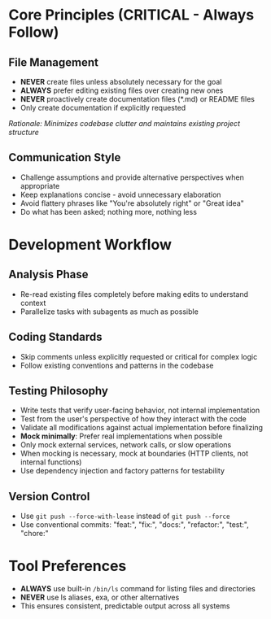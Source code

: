 # Core Principles (CRITICAL - Always Follow)

## File Management

- **NEVER** create files unless absolutely necessary for the goal
- **ALWAYS** prefer editing existing files over creating new ones
- **NEVER** proactively create documentation files (\*.md) or README files
- Only create documentation if explicitly requested

_Rationale: Minimizes codebase clutter and maintains existing project structure_

## Communication Style

- Challenge assumptions and provide alternative perspectives when appropriate
- Keep explanations concise - avoid unnecessary elaboration
- Avoid flattery phrases like "You're absolutely right" or "Great idea"
- Do what has been asked; nothing more, nothing less

# Development Workflow

## Analysis Phase

- Re-read existing files completely before making edits to understand context
- Parallelize tasks with subagents as much as possible

## Coding Standards

- Skip comments unless explicitly requested or critical for complex logic
- Follow existing conventions and patterns in the codebase

## Testing Philosophy

- Write tests that verify user-facing behavior, not internal implementation
- Test from the user's perspective of how they interact with the code
- Validate all modifications against actual implementation before finalizing
- **Mock minimally**: Prefer real implementations when possible
- Only mock external services, network calls, or slow operations
- When mocking is necessary, mock at boundaries (HTTP clients, not internal functions)
- Use dependency injection and factory patterns for testability

## Version Control

- Use `git push --force-with-lease` instead of `git push --force`
- Use conventional commits: "feat:", "fix:", "docs:", "refactor:", "test:", "chore:"

# Tool Preferences

- **ALWAYS** use built-in `/bin/ls` command for listing files and directories
- **NEVER** use ls aliases, exa, or other alternatives
- This ensures consistent, predictable output across all systems

